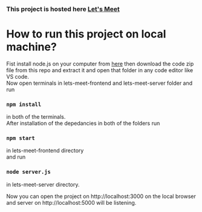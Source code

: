 ### This project is hosted here [Let's Meet](https://lets-meet-app.netlify.app/)

# How to run this project on local machine?
Fist install node.js on your computer from [here](https://nodejs.org/en/download/)
then download the code zip file from this repo and extract it and open that folder in any code editor like VS code.   
Now open terminals in lets-meet-frontend and lets-meet-server folder and run    
### `npm install`    
in both of the terminals.   
After installation of the depedancies in both of the folders run     
### `npm start`     
in lets-meet-frontend directory    
and run    
### `node server.js`    
in lets-meet-server directory.      
 
Now you can open the project on http://localhost:3000 on the local browser and server on http://localhost:5000 will be listening.
